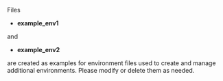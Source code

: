 Files

* ____example_env1____

and

* ____example_env2____

are created as examples for environment files used to create and
manage additional environments.
Please modify or delete them as needed.